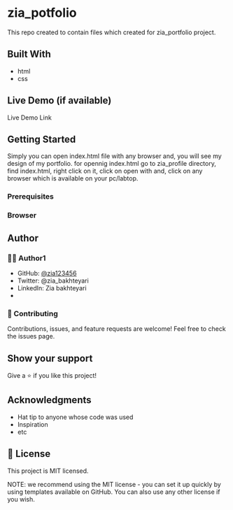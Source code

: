 # zia_potfolio
This repo created to contain files which created for zia_portfolio project.
## Built With
- html
- css
## Live Demo (if available)
Live Demo Link
## Getting Started
Simply you can open index.html file with any browser and, you will see my design of my portfolio.
for opennig index.html go to zia_profile directory, find index.html, right click on it, click on open with and, click on any browser which is available on your pc/labtop. 
### Prerequisites
### Browser
## Author
### 🧑🏻 Author1
- GitHub: [@zia123456](https://github.com/Zia123456)
- Twitter: @zia_bakhteyari
- LinkedIn: Zia bakhteyari
- 
### 🤝 Contributing
Contributions, issues, and feature requests are welcome!
Feel free to check the issues page.
## Show your support
Give a ⭐️ if you like this project!

## Acknowledgments
- Hat tip to anyone whose code was used
- Inspiration
- etc
## 📝 License

This project is MIT licensed.

NOTE: we recommend using the MIT license - you can set it up quickly by using templates available on GitHub. You can also use any other license if you wish.

